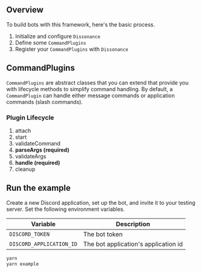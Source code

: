 
## Overview

To build bots with this framework, here's the basic process.

1. Initialize and configure `Dissonance` 
2. Define some `CommandPlugins`
3. Register your `CommandPlugins` with `Dissonance`

## CommandPlugins

`CommandPlugins` are abstract classes that you can extend that provide you with lifecycle methods to simplify command handling. By default, a `CommandPlugin` can handle either message commands or application commands (slash commands).

### Plugin Lifecycle

1. attach
2. start
3. validateCommand
4. **parseArgs (required)**
5. validateArgs
6. **handle (required)**
7. cleanup

## Run the example

Create a new Discord application, set up the bot, and invite it to your testing server. Set the following environment variables.

| Variable | Description |
| - | - |
| `DISCORD_TOKEN` | The bot token |
| `DISCORD_APPLICATION_ID` | The bot application's application id |

```bash
yarn
yarn example
```
